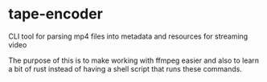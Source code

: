 # tape-encoder
CLI tool for parsing mp4 files into metadata and resources for streaming video

The purpose of this is to make working with ffmpeg easier and also to learn a bit of rust instead of having a shell script that runs these commands.
